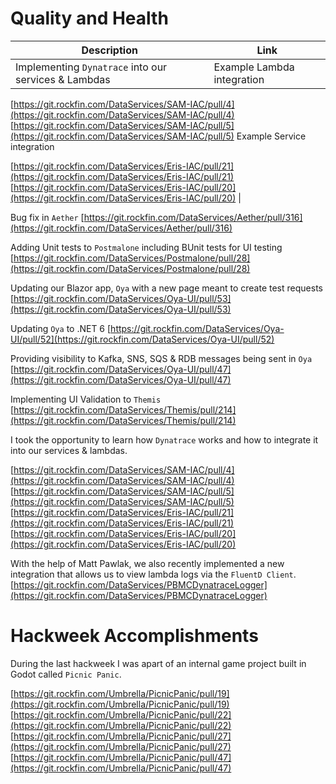 # Quality and Health

| Description | Link |
| -------- | ------- |
| Implementing `Dynatrace` into our services & Lambdas | Example Lambda integration 

[https://git.rockfin.com/DataServices/SAM-IAC/pull/4](https://git.rockfin.com/DataServices/SAM-IAC/pull/4)
[https://git.rockfin.com/DataServices/SAM-IAC/pull/5](https://git.rockfin.com/DataServices/SAM-IAC/pull/5)
Example Service integration

[https://git.rockfin.com/DataServices/Eris-IAC/pull/21](https://git.rockfin.com/DataServices/Eris-IAC/pull/21)
[https://git.rockfin.com/DataServices/Eris-IAC/pull/20](https://git.rockfin.com/DataServices/Eris-IAC/pull/20) |


Bug fix in `Aether` [https://git.rockfin.com/DataServices/Aether/pull/316](https://git.rockfin.com/DataServices/Aether/pull/316)

Adding Unit tests to `Postmalone` including BUnit tests for UI testing [https://git.rockfin.com/DataServices/Postmalone/pull/28](https://git.rockfin.com/DataServices/Postmalone/pull/28)

Updating our Blazor app, `Oya` with a new page meant to create test requests [https://git.rockfin.com/DataServices/Oya-UI/pull/53](https://git.rockfin.com/DataServices/Oya-UI/pull/53)

Updating `Oya` to .NET 6 [https://git.rockfin.com/DataServices/Oya-UI/pull/52](https://git.rockfin.com/DataServices/Oya-UI/pull/52)

Providing visibility to Kafka, SNS, SQS & RDB messages being sent in `Oya` [https://git.rockfin.com/DataServices/Oya-UI/pull/47](https://git.rockfin.com/DataServices/Oya-UI/pull/47)

Implementing UI Validation to `Themis`
[https://git.rockfin.com/DataServices/Themis/pull/214](https://git.rockfin.com/DataServices/Themis/pull/214)

I took the opportunity to learn how `Dynatrace` works and how to integrate it into our services & lambdas.

[https://git.rockfin.com/DataServices/SAM-IAC/pull/4](https://git.rockfin.com/DataServices/SAM-IAC/pull/4)
[https://git.rockfin.com/DataServices/SAM-IAC/pull/5](https://git.rockfin.com/DataServices/SAM-IAC/pull/5)
[https://git.rockfin.com/DataServices/Eris-IAC/pull/21](https://git.rockfin.com/DataServices/Eris-IAC/pull/21)
[https://git.rockfin.com/DataServices/Eris-IAC/pull/20](https://git.rockfin.com/DataServices/Eris-IAC/pull/20)

With the help of Matt Pawlak, we also recently implemented a new integration that allows us to view lambda logs via the `FluentD Client`.
[https://git.rockfin.com/DataServices/PBMCDynatraceLogger](https://git.rockfin.com/DataServices/PBMCDynatraceLogger)

# Hackweek Accomplishments

During the last hackweek I was apart of an internal game project built in Godot called `Picnic Panic`.

[https://git.rockfin.com/Umbrella/PicnicPanic/pull/19](https://git.rockfin.com/Umbrella/PicnicPanic/pull/19)
[https://git.rockfin.com/Umbrella/PicnicPanic/pull/22](https://git.rockfin.com/Umbrella/PicnicPanic/pull/22)
[https://git.rockfin.com/Umbrella/PicnicPanic/pull/27](https://git.rockfin.com/Umbrella/PicnicPanic/pull/27)
[https://git.rockfin.com/Umbrella/PicnicPanic/pull/47](https://git.rockfin.com/Umbrella/PicnicPanic/pull/47)

